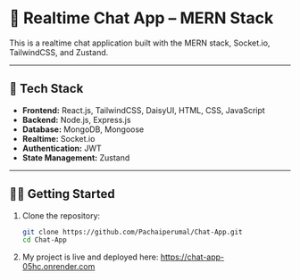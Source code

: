 # 💬 Realtime Chat App – MERN Stack

This is a realtime chat application built with the MERN stack, Socket.io, TailwindCSS, and Zustand.

---

## 🚀 Tech Stack

- **Frontend:** React.js, TailwindCSS, DaisyUI, HTML, CSS, JavaScript
- **Backend:** Node.js, Express.js  
- **Database:** MongoDB, Mongoose  
- **Realtime:** Socket.io  
- **Authentication:** JWT  
- **State Management:** Zustand  

---

## 🧑‍💻 Getting Started

1. Clone the repository:
   ```bash
   git clone https://github.com/Pachaiperumal/Chat-App.git
   cd Chat-App

2. My project is live and deployed here:
        https://chat-app-05hc.onrender.com
